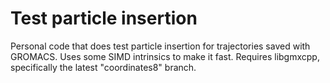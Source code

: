 # Test particle insertion

Personal code that does test particle insertion for trajectories saved with
GROMACS. Uses some SIMD intrinsics to make it fast. Requires libgmxcpp,
specifically the latest "coordinates8" branch.
